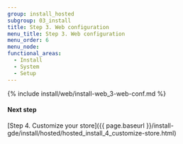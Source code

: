 ```yaml
---
group: install_hosted
subgroup: 03_install
title: Step 3. Web configuration
menu_title: Step 3. Web configuration
menu_order: 6
menu_node:
functional_areas:
  - Install
  - System
  - Setup
---
```


{% include install/web/install-web_3-web-conf.md %}

#### Next step

[Step 4. Customize your store]({{ page.baseurl }}/install-gde/install/hosted/hosted_install_4_customize-store.html)
